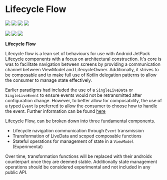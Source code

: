 # Lifecycle Flow

[![](https://action-badges.now.sh/ashdavies/lifecycle-flow)](https://github.com/ashdavies/lifecycle-flow/actions)
[![](https://img.shields.io/codacy/coverage/03ae86d9ce934421879bc407aa157732.svg)](https://app.codacy.com/project/ash.davies/lifecycle-flow/dashboard)
[![](https://img.shields.io/maven-central/v/io.io.ashdavies.lifecycle/lifecycle.svg)](https://search.maven.org/artifact/io.io.ashdavies.lifecycle/lifecycle)
![](https://img.shields.io/github/license/io.ashdavies/lifecycle-flow.svg)

[![](https://img.shields.io/codacy/grade/03ae86d9ce934421879bc407aa157732.svg)](https://app.codacy.com/project/ash.davies/lifecycle-flow/dashboard)
[![](https://img.shields.io/github/last-commit/io.ashdavies/lifecycle-flow.svg)](https://github.com/io.ashdavies/lifecycle-flow/commits/master)
[![](https://img.shields.io/github/issues-pr/io.ashdavies/lifecycle-flow.svg)](https://github.com/io.ashdavies/lifecycle-flow/pulls)

**Lifecycle Flow**

Lifecycle flow is a lean set of behaviours for use with Android JetPack Lifecycle components with a focus on architectural construction.
It's core is was to facilitate navigation between screens by providing a communication channel between ViewModel and LifecycleOwner.
Additionally, it strives to be composable and to make full use of Kotlin delegation patterns to allow the consumer to manage state effectively.

Earlier paradigms had included the use of a `SingleLiveData` or `SingleLiveEvent` to ensure events would not be retransmitted after configuration change.
However, to better allow for composability, the use of a typed `Event` is preferred to allow the consumer to choose how to handle the event.
Further information can be found [here](https://medium.com/androiddevelopers/livedata-with-snackbar-navigation-and-other-events-the-singleliveevent-case-ac2622673150)

Lifecycle Flow, can be broken down into three fundamental components.
- Lifecycle navigation communication through `Event` transmission
- Transformation of LiveData and scoped composable functions
- Stateful operations for management of state in a `ViewModel` (Experimental)

Over time, transformation functions will be replaced with their androidx counterpart once they are deemed stable.
Additionally state management operations should be considered experimental and not included in any public API.
